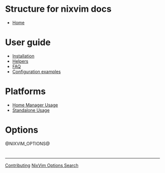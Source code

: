 # Structure for nixvim docs

- [Home](./index.md)

# User guide

- [Installation](./user-guide/install.md)
- [Helpers](./user-guide/helpers.md)
- [FAQ](./user-guide/faq.md)
- [Configuration examples](./user-guide/config-examples.md)

# Platforms

- [Home Manager Usage](./modules/hm.md)
- [Standalone Usage](./modules/standalone.md)

# Options

@NIXVIM_OPTIONS@

#

---

[Contributing](./CONTRIBUTING.md)
[NixVim Options Search](./search/index.html)
